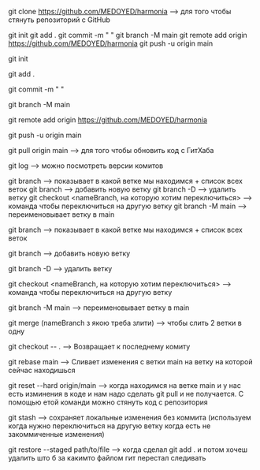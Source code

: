 git clone https://github.com/MEDOYED/harmonia --> для того чтобы стянуть репозиторий с GitHub

git init git add . git commit -m " " git branch -M main git remote add origin https://github.com/MEDOYED/harmonia git push -u origin main

git init

git add .

git commit -m " "

git branch -M main

git remote add origin https://github.com/MEDOYED/harmonia

git push -u origin main

git pull origin main --> для того чтобы обновить код с ГитХаба

git log --> можно посмотреть версии комитов

git branch --> показывает в какой ветке мы находимся + список всех веток git branch --> добавить новую ветку git branch -D --> удалить ветку git checkout <nameBranch, на которую хотим переключиться> --> команда чтобы переключиться на другую ветку git branch -M main --> переименовывает ветку в main

git branch --> показывает в какой ветке мы находимся + список всех веток

git branch --> добавить новую ветку

git branch -D --> удалить ветку

git checkout <nameBranch, на которую хотим переключиться> --> команда чтобы переключиться на другую ветку

git branch -M main --> переименовывает ветку в main

git merge (nameBranch з якою треба злити) --> чтобы слить 2 ветки в одну

git checkout -- . --> Возвращает к последнему комиту

git rebase main --> Сливает изменения с ветки main на ветку на которой сейчас находишься

git reset --hard origin/main --> когда находимся на ветке main и у нас есть изминения в коде и нам надо сделать git pull и не получается. С помощью етой команди можно стянуть код с репозитория

git stash --> сохраняет локальные изменения без коммита
(используем когда нужно переключиться на другую ветку когда есть не закоммиченные изменения)

git restore --staged path/to/file --> когда сделал git add . и потом хочеш удалить што б за какимто файлом гит перестал следивать
